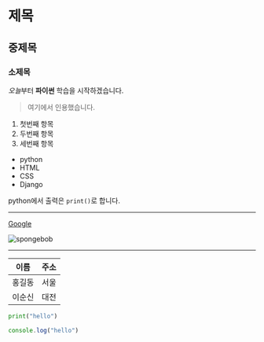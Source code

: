 # 제목

## 중제목

### 소제목

*오늘*부터 **파이썬** 학습을 시작하겠습니다.

> 여기에서 인용했습니다.

1. 첫번째 항목
2. 두번째 항목
3. 세번째 항목

- python
- HTML
- CSS
- Django

python에서 출력은 `print()`로 합니다.

---

[Google](https://google.com)

![spongebob](https://upload.wikimedia.org/wikipedia/en/thumb/3/3b/SpongeBob_SquarePants_character.svg/1200px-SpongeBob_SquarePants_character.svg.png)


---

| 이름 | 주소 |
| --- | --- |
| 홍길동 | 서울 |
| 이순신 | 대전 |

``` python
print("hello")
```

```javascript
console.log("hello")

```

